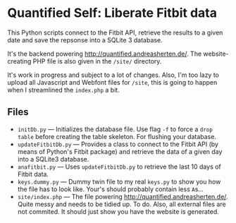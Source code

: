 # Quantified Self: Liberate Fitbit data

This Python scripts connect to the Fitbit API, retrieve the results to a given date and save the repsonse into a SQLite 3 database.

It's the backend powering http://quantified.andreasherten.de/. The website-creating PHP file is also given in the `/site/` directory.

It's work in progress and subject to a lot of changes. Also, I'm too lazy to upload all Javascript and Webfont files for `/site`, this is going to happen when I streamlined the `index.php` a bit.

## Files
  * `initDb.py` — Initializes the database file. Use flag `-f` to force a `drop table` before creating the table skeleton. For flushing your database.
  * `updateFitbitDb.py` — Provides a class to connect to the Fitbit API (by means of Python's Fitbit package) and retrieve the data of a given day into a SQLite3 database.
  * `anafitbit.py` — Uses `updateFitbitDb.py` to retrieve the last 10 days of Fitbit data.
  * `keys.dummy.py` — Dummy twin file to my real `keys.py` to show you how the file has to look like. Your's should probably contain less `A`s…
  * `site/index.php` — The file powering http://quantified.andreasherten.de/. Quite messy and needs to be tidied up. To do. Also, all external files are not commited. It should just show you have the website is generated.
